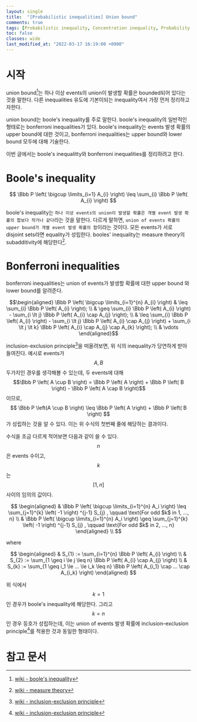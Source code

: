 ```yaml
---
layout: single
title:  "[Probabilistic inequalities] Union bound"
comments: true
tags: [Probabilistic inequality, Concentration inequality, Probability bounds]
toc: false
classes: wide
last_modified_at: "2022-03-17 16:19:00 +0900"
---
```


# 시작
union bound[^1]는 하나 이상 events의 union이 발생할 확률은 bounded되어 있다는 것을 말한다.
다른 inequalities 유도에 기본이되는 inequality여서 가장 먼저 정리하고자한다.

union bound는 boole's inequality를 주로 말한다. boole's inequality의 일반적인 형태로는 bonferroni inequalities가 있다.
boole's inequality는 events 발생 확률의 upper bound에 대한 것이고, 
bonferroni inequalities는 upper bound와 lower bound 모두에 대해 기술한다.

이번 글에서는 boole's inequalitty와 bonferroni inequalities를 정리하려고 한다.


# Boole's inequality

$$
\Bbb P \left( \bigcup \limits_{i=1} A_{i} \right) \leq \sum_{i} \Bbb P \left( A_{i} \right)
$$

boole's inequality는 `하나 이상 events의 union이 발생할 확률은 개별 event 발생 확률의 합보다 작거나 같다`라는 것을 말한다.
다르게 말하면, `union of events 확률의 upper bound가 개별 event 발생 확률의 합`이라는 것이다. 
모든 events가 서로 disjoint sets라면 equality가 성립한다. booles' inequality는 measure theory의 subadditivity에 해당한다[^3].


# Bonferroni inequalities
bonferroni inequalities는 union of events가 발생할 확률에 대한 upper bound 와 lower bound를 알려준다.

$$\begin{aligned}
\Bbb P \left( \bigcup \limits_{i=1}^{n} A_{i} \right) & \leq \sum_{i} \Bbb P \left( A_{i} \right); \\  
& \geq \sum_{i} \Bbb P \left( A_{i} \right) - \sum_{i \lt j} \Bbb P \left( A_{i} \cap A_{j} \right); \\
& \leq \sum_{i} \Bbb P \left( A_{i} \right) - \sum_{i \lt j} \Bbb P \left( A_{i} \cap A_{j} \right) + \sum_{i \lt j \lt k} \Bbb P \left( A_{i} \cap A_{j} \cap A_{k} \right); \\ 
& \vdots
\end{aligned}$$

inclusion-exclusion principle[^2]을 떠올려보면, 위 식의 inequality가 당연하게 받아들여진다.
예시로 events가 $$A, B$$ 두가지인 경우를 생각해볼 수 있는데, 두 events에 대해 $$\Bbb P \left( A \cup B \right) = \Bbb P \left( A \right) + \Bbb P \left( B \right) - \Bbb P \left( A \cap B \right)$$ 이므로,
$$ \Bbb P \left(A \cup B \right) \leq \Bbb P \left( A \right) + \Bbb P \left( B \right) $$가 성립하는 것을 알 수 있다.
이는 위 수식의 첫번째 줄에 해당하는 결과이다. 


수식을 조금 다르게 적어보면 다음과 같이 쓸 수 있다. $$n$$은 events 수이고, $$k$$는 $$[1, n]$$ 사이의 임의의 값이다.

$$
\begin{aligned}
& \Bbb P \left( \bigcup \limits_{i=1}^{n} A_i \right) \leq \sum_{j=1}^{k} \left( -1 \right) ^{j-1} S_{j} , \qquad \text{For odd $k$ in 1, ..., n} \\ 
& \Bbb P \left( \bigcup \limits_{i=1}^{n} A_i \right) \geq \sum_{j=1}^{k} \left( -1 \right) ^{j-1} S_{j} , \qquad \text{For odd $k$ in 2, ..., n}
\end{aligned} \\
$$

where 

$$
\begin{aligned}
& S_{1} := \sum_{i=1}^{n} \Bbb P \left( A_{i} \right) \\  
& S_{2} := \sum_{1 \geq i \le j \leq n} \Bbb P \left( A_{i} \cap A_{j} \right) \\
& S_{k} := \sum_{1 \geq i_1 \le ... \le i_k \leq n} \Bbb P \left( A_{i_1} \cap ... \cap A_{i_k} \right)
\end{aligned}
$$

위 식에서 $$k = 1$$인 경우가 boole's inequality에 해당한다.
그리고 $$k = n$$인 경우 등호가 성립하는데,
이는 union of events 발생 확률에 inclusion–exclusion principle[^2]를 적용한 것과 동일한 형태이다.

 
# 참고 문서
[^1]: [wiki - boole's inequality](https://en.wikipedia.org/wiki/Boole%27s_inequality)
[^2]: [wiki - inclusion-exclusion principle](https://en.wikipedia.org/wiki/Inclusion%E2%80%93exclusion_principle)
[^3]: [wiki - measure theory](https://en.wikipedia.org/wiki/Measure_(mathematics)#Measure_of_countable_unions_and_intersections)
